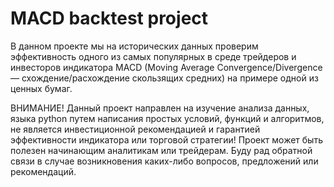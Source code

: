# MACD backtest project
В данном проекте мы на исторических данных проверим эффективность одного из самых популярных в среде трейдеров и инвесторов индикатора MACD (Moving Average Convergence/Divergence — схождение/расхождение скользящих средних) на примере одной из ценных бумаг.

ВНИМАНИЕ! Данный проект направлен на изучение анализа данных, языка python путем написания простых условий, функций и алгоритмов, не является инвестиционной рекомендацией и гарантией эффективности индикатора или торговой стратегии! Проект может быть полезен начинающим аналитикам или трейдерам. Буду рад обратной связи в случае возникновения каких-либо вопросов, предложений или рекомендаций.
